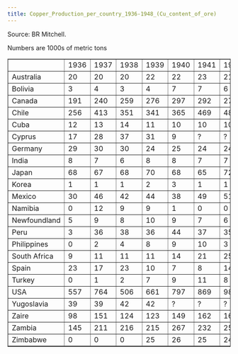 ```yaml
---
title: Copper_Production_per_country_1936-1948_(Cu_content_of_ore)
---
```


Source: BR Mitchell.

Numbers are 1000s of metric tons

<table border="1"><tbody><tr><td></td><td>1936</td><td>1937</td><td>1938</td><td>1939</td><td>1940</td><td>1941</td><td>1942</td><td>1943</td><td>1944</td><td>1945</td><td>1946</td><td>1947</td><td>1948</td></tr><tr><td>Australia</td><td>20</td><td>20</td><td>20</td><td>22</td><td>22</td><td>23</td><td>21</td><td>26</td><td>30</td><td>26</td><td>19</td><td>14</td><td>3</td></tr><tr><td>Bolivia</td><td>3</td><td>4</td><td>3</td><td>4</td><td>7</td><td>7</td><td>6</td><td>6</td><td>6</td><td>6</td><td>6</td><td>6</td><td>7</td></tr><tr><td>Canada</td><td>191</td><td>240</td><td>259</td><td>276</td><td>297</td><td>292</td><td>274</td><td>261</td><td>248</td><td>216</td><td>167</td><td>205</td><td>218</td></tr><tr><td>Chile</td><td>256</td><td>413</td><td>351</td><td>341</td><td>365</td><td>469</td><td>484</td><td>497</td><td>498</td><td>470</td><td>361</td><td>427</td><td>445</td></tr><tr><td>Cuba</td><td>12</td><td>13</td><td>14</td><td>11</td><td>10</td><td>10</td><td>10</td><td>7</td><td>7</td><td>9</td><td>12</td><td>13</td><td>16</td></tr><tr><td>Cyprus</td><td>17</td><td>28</td><td>37</td><td>31</td><td>9</td><td>?</td><td>?</td><td>?</td><td>?</td><td>1</td><td>8</td><td>12</td><td>6</td></tr><tr><td>Germany</td><td>29</td><td>30</td><td>30</td><td>24</td><td>25</td><td>24</td><td>24</td><td>24</td><td>25</td><td>?</td><td>3</td><td>4</td><td>6</td></tr><tr><td>India</td><td>8</td><td>7</td><td>6</td><td>8</td><td>8</td><td>7</td><td>7</td><td>7</td><td>7</td><td>7</td><td>9</td><td>8</td><td>8</td></tr><tr><td>Japan</td><td>68</td><td>67</td><td>68</td><td>70</td><td>68</td><td>65</td><td>72</td><td>81</td><td>80</td><td>29</td><td>17</td><td>22</td><td>26</td></tr><tr><td>Korea</td><td>1</td><td>1</td><td>1</td><td>2</td><td>3</td><td>1</td><td>1</td><td>1</td><td>1</td><td>?</td><td>?</td><td>?</td><td>?</td></tr><tr><td>Mexico</td><td>30</td><td>46</td><td>42</td><td>44</td><td>38</td><td>49</td><td>51</td><td>50</td><td>41</td><td>62</td><td>61</td><td>64</td><td>59</td></tr><tr><td>Namibia</td><td>0</td><td>12</td><td>9</td><td>9</td><td>1</td><td>0</td><td>0</td><td>0</td><td>0</td><td>0</td><td>0</td><td>5</td><td>8</td></tr><tr><td>Newfoundland</td><td>5</td><td>9</td><td>8</td><td>10</td><td>9</td><td>7</td><td>6</td><td>6</td><td>5</td><td>5</td><td>5</td><td>4</td><td>4</td></tr><tr><td>Peru</td><td>3</td><td>36</td><td>38</td><td>36</td><td>44</td><td>37</td><td>35</td><td>33</td><td>32</td><td>32</td><td>25</td><td>23</td><td>18</td></tr><tr><td>Philippines</td><td>0</td><td>2</td><td>4</td><td>8</td><td>9</td><td>10</td><td>3</td><td>?</td><td>?</td><td>?</td><td>0</td><td>3</td><td>2</td></tr><tr><td>South Africa</td><td>9</td><td>11</td><td>11</td><td>11</td><td>14</td><td>21</td><td>25</td><td>23</td><td>23</td><td>24</td><td>28</td><td>30</td><td>29</td></tr><tr><td>Spain</td><td>23</td><td>17</td><td>23</td><td>10</td><td>7</td><td>8</td><td>14</td><td>18</td><td>18</td><td>15</td><td>19</td><td>17</td><td>19</td></tr><tr><td>Turkey</td><td>0</td><td>1</td><td>2</td><td>7</td><td>9</td><td>11</td><td>8</td><td>10</td><td>11</td><td>10</td><td>10</td><td>10</td><td>4</td></tr><tr><td>USA</td><td>557</td><td>764</td><td>506</td><td>661</td><td>797</td><td>869</td><td>980</td><td>990</td><td>882</td><td>701</td><td>552</td><td>769</td><td>757</td></tr><tr><td>Yugoslavia</td><td>39</td><td>39</td><td>42</td><td>42</td><td>?</td><td>?</td><td>?</td><td>?</td><td>?</td><td>?</td><td>22</td><td>37</td><td>37</td></tr><tr><td>Zaire</td><td>98</td><td>151</td><td>124</td><td>123</td><td>149</td><td>162</td><td>166</td><td>157</td><td>165</td><td>160</td><td>144</td><td>151</td><td>155</td></tr><tr><td>Zambia</td><td>145</td><td>211</td><td>216</td><td>215</td><td>267</td><td>232</td><td>251</td><td>255</td><td>224</td><td>197</td><td>185</td><td>196</td><td>217</td></tr><tr><td>Zimbabwe</td><td>0</td><td>0</td><td>0</td><td>25</td><td>26</td><td>25</td><td>24</td><td>20</td><td>18</td><td>18</td><td>17</td><td>16</td><td>16</td></tr></tbody></table>
